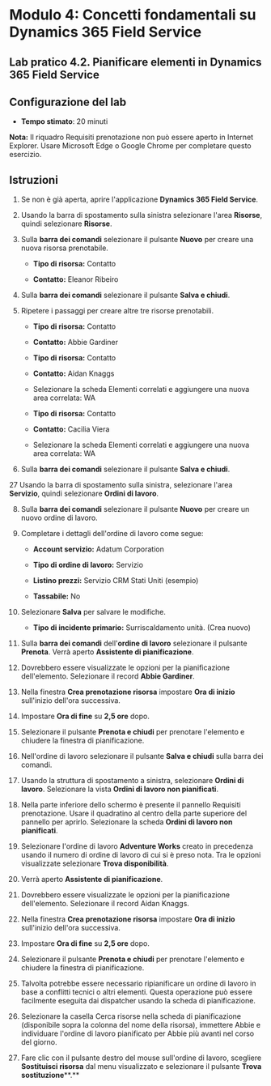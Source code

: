 ﻿---
lab:
    title: 'Lab 4.2: Pianificare elementi in Dynamics 365 Field Service'
    module: 'Modulo 4: Concetti fondamentali su Dynamics 365 Field Service'
---

Modulo 4: Concetti fondamentali su Dynamics 365 Field Service
========================

## Lab pratico 4.2. Pianificare elementi in Dynamics 365 Field Service

## Configurazione del lab

  - **Tempo stimato**: 20 minuti

  **Nota:** Il riquadro Requisiti prenotazione non può essere aperto in Internet Explorer. Usare Microsoft Edge o Google Chrome per completare questo esercizio.
  
## Istruzioni

1. Se non è già aperta, aprire l'applicazione **Dynamics 365 Field Service**. 

2. Usando la barra di spostamento sulla sinistra selezionare l'area **Risorse**, quindi selezionare **Risorse**.

3. Sulla **barra dei comandi** selezionare il pulsante **Nuovo** per creare una nuova risorsa prenotabile.

	- **Tipo di risorsa:** Contatto

	- **Contatto:** Eleanor Ribeiro

4. Sulla **barra dei comandi** selezionare il pulsante **Salva e chiudi**.

5. Ripetere i passaggi per creare altre tre risorse prenotabili.

	- **Tipo di risorsa:** Contatto

	- **Contatto:** Abbie Gardiner


	- **Tipo di risorsa:** Contatto

	- **Contatto:** Aidan Knaggs
	
	- Selezionare la scheda Elementi correlati e aggiungere una nuova area correlata: WA


	- **Tipo di risorsa:** Contatto

	- **Contatto:** Cacilia Viera
	
	- Selezionare la scheda Elementi correlati e aggiungere una nuova area correlata: WA


6. Sulla **barra dei comandi** selezionare il pulsante **Salva e chiudi**.

27 Usando la barra di spostamento sulla sinistra, selezionare l'area **Servizio**, quindi selezionare **Ordini di lavoro**.

8. Sulla **barra dei comandi** selezionare il pulsante **Nuovo** per creare un nuovo ordine di lavoro.

9. Completare i dettagli dell'ordine di lavoro come segue:

	- **Account servizio:** Adatum Corporation

	- **Tipo di ordine di lavoro:** Servizio

	- **Listino prezzi:** Servizio CRM Stati Uniti (esempio)

	- **Tassabile:** No

10. Selezionare **Salva** per salvare le modifiche.

	- **Tipo di incidente primario:** Surriscaldamento unità. (Crea nuovo)

11. Sulla **barra dei comandi** dell'**ordine di lavoro** selezionare il pulsante **Prenota**. Verrà aperto **Assistente di pianificazione**. 

12. Dovrebbero essere visualizzate le opzioni per la pianificazione dell'elemento. Selezionare il record **Abbie Gardiner**.

13. Nella finestra **Crea prenotazione risorsa** impostare **Ora di inizio** sull'inizio dell'ora successiva.

14. Impostare **Ora di fine** su **2,5 ore** dopo. 

15. Selezionare il pulsante **Prenota e chiudi** per prenotare l'elemento e chiudere la finestra di pianificazione. 

16. Nell'ordine di lavoro selezionare il pulsante **Salva e chiudi** sulla barra dei comandi. 

17. Usando la struttura di spostamento a sinistra, selezionare **Ordini di lavoro**. Selezionare la vista **Ordini di lavoro non pianificati**.

18. Nella parte inferiore dello schermo è presente il pannello Requisiti prenotazione. Usare il quadratino al centro della parte superiore del pannello per aprirlo. Selezionare la scheda **Ordini di lavoro non pianificati**.

19. Selezionare l'ordine di lavoro **Adventure Works** creato in precedenza usando il numero di ordine di lavoro di cui si è preso nota. Tra le opzioni visualizzate selezionare **Trova disponibilità**. 

20. Verrà aperto **Assistente di pianificazione**. 

21. Dovrebbero essere visualizzate le opzioni per la pianificazione dell'elemento. Selezionare il record Aidan Knaggs.

22. Nella finestra **Crea prenotazione risorsa** impostare **Ora di inizio** sull'inizio dell'ora successiva.

23. Impostare **Ora di fine** su **2,5 ore** dopo. 

24. Selezionare il pulsante **Prenota e chiudi** per prenotare l'elemento e chiudere la finestra di pianificazione. 

25. Talvolta potrebbe essere necessario ripianificare un ordine di lavoro in base a conflitti tecnici o altri elementi. Questa operazione può essere facilmente eseguita dai dispatcher usando la scheda di pianificazione. 

26. Selezionare la casella Cerca risorse nella scheda di pianificazione (disponibile sopra la colonna del nome della risorsa), immettere Abbie e individuare l'ordine di lavoro pianificato per Abbie più avanti nel corso del giorno. 

27. Fare clic con il pulsante destro del mouse sull'ordine di lavoro, scegliere **Sostituisci risorsa** dal menu visualizzato e selezionare il pulsante **Trova sostituzione****.**

